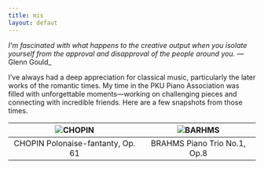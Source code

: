 ```yaml
---
title: mis
layout: defaut
---
```


_I'm fascinated with what happens to the creative output when you isolate yourself from the approval and disapproval of the people around you._ — Glenn Gould_<br>

I’ve always had a deep appreciation for classical music, particularly the later works of the romantic times. My time in the PKU Piano Association was filled with unforgettable moments—working on challenging pieces and connecting with incredible friends. Here are a few snapshots from those times. 

| ![CHOPIN](images/IMG_8048.JPG)|![BARHMS](images/IMG_8567.JPG) |
| :---:|:---: |
| CHOPIN Polonaise-fantanty, Op. 61 | BRAHMS Piano Trio No.1, Op.8|

